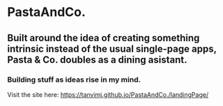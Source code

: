 # PastaAndCo.
## Built around the idea of creating something intrinsic instead of the usual single-page apps, Pasta & Co. doubles as a dining asistant. 
### Building stuff as ideas rise in my mind.
Visit the site here: https://tanvimj.github.io/PastaAndCo./landingPage/
